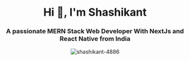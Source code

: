 <h1 align="center">Hi 👋, I'm Shashikant</h1>
<h3 align="center">A passionate MERN Stack Web Developer With NextJs and React Native from India</h3>

<p align="center"> <img src="https://komarev.com/ghpvc/?username=shashikant-4886&label=Profile%20views&color=0e75b6&style=flat" alt="shashikant-4886" /> </p>
